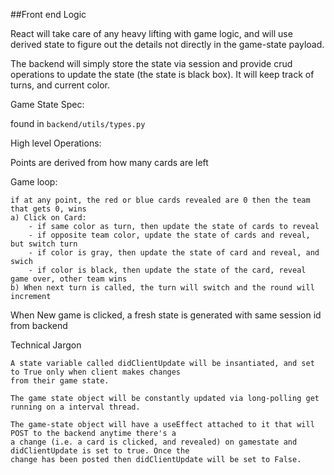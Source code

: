 ##Front end Logic

React will take care of any heavy lifting with game logic, and will use derived state
to figure out the details not directly in the game-state payload.

The backend will simply store the state via session and provide crud operations to update the
state (the state is black box). It will keep track of turns, and current color.

Game State Spec:

found in `backend/utils/types.py`

High level Operations:

Points are derived from how many cards are left

Game loop:
    
    if at any point, the red or blue cards revealed are 0 then the team that gets 0, wins
    a) Click on Card:
        - if same color as turn, then update the state of cards to reveal
        - if opposite team color, update the state of cards and reveal, but switch turn
        - if color is gray, then update the state of card and reveal, and swich
        - if color is black, then update the state of the card, reveal game over, other team wins
    b) When next turn is called, the turn will switch and the round will increment 
    
When New game is clicked, a fresh state is generated with same session id from backend

Technical Jargon
    
    A state variable called didClientUpdate will be insantiated, and set to True only when client makes changes
    from their game state.

    The game state object will be constantly updated via long-polling get running on a interval thread.

    The game-state object will have a useEffect attached to it that will POST to the backend anytime there's a
    a change (i.e. a card is clicked, and revealed) on gamestate and didClientUpdate is set to true. Once the 
    change has been posted then didClientUpdate will be set to False.
